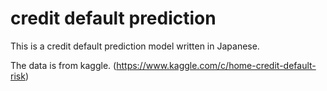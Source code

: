 # credit default prediction

This is a credit default prediction model written in Japanese.

The data is from kaggle. (https://www.kaggle.com/c/home-credit-default-risk)

